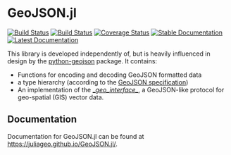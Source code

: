 # GeoJSON.jl

[![Build Status](https://travis-ci.org/JuliaGeo/GeoJSON.jl.svg)](https://travis-ci.org/JuliaGeo/GeoJSON.jl)
[![Build Status](https://ci.appveyor.com/api/projects/status/github/JuliaGeo/GeoJSON.jl?svg=true&branch=master)](https://ci.appveyor.com/project/JuliaGeo/GeoJSON-jl/branch/master)
[![Coverage Status](https://coveralls.io/repos/JuliaGeo/GeoJSON.jl/badge.svg)](https://coveralls.io/r/JuliaGeo/GeoJSON.jl)
[![Stable Documentation](https://img.shields.io/badge/docs-stable-blue.svg)](https://juliageo.github.io/GeoJSON.jl/stable)
[![Latest Documentation](https://img.shields.io/badge/docs-latest-blue.svg)](https://juliageo.github.io/GeoJSON.jl/latest)

This library is developed independently of, but is heavily influenced in design by the [python-geojson](https://github.com/frewsxcv/python-geojson) package. It contains:

- Functions for encoding and decoding GeoJSON formatted data
- a type hierarchy (according to the [GeoJSON specification](http://geojson.org/geojson-spec.html))
- An implementation of the [\__geo_interface\__](https://gist.github.com/sgillies/2217756), a GeoJSON-like protocol for geo-spatial (GIS) vector data.

## Documentation

Documentation for GeoJSON.jl can be found at https://juliageo.github.io/GeoJSON.jl/.
